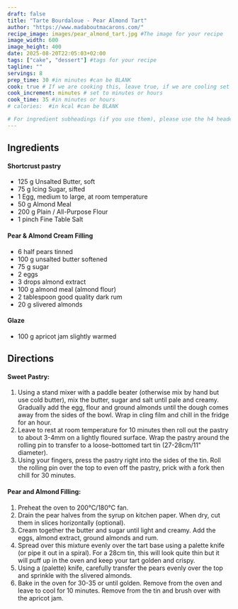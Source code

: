 ```yaml
---
draft: false
title: "Tarte Bourdaloue - Pear Almond Tart"
author: "https://www.madaboutmacarons.com/"
recipe_image: images/pear_almond_tart.jpg #The image for your recipe
image_width: 600
image_height: 400
date: 2025-08-20T22:05:03+02:00
tags: ["cake", "dessert"] #tags for your recipe
tagline: ""
servings: 8
prep_time: 30 #in minutes #can be BLANK
cook: true # If we are cooking this, leave true, if we are cooling set to false
cook_increment: minutes # set to minutes or hours
cook_time: 35 #in minutes or hours
# calories:  #in kcal #can be BLANK

# For ingredient subheadings (if you use them), please use the h4 header.  For print view I have those elements targeted
---
```



## Ingredients

#### Shortcrust pastry
- 125 g Unsalted Butter, soft
- 75 g Icing Sugar, sifted
- 1 Egg, medium to large, at room temperature
- 50 g Almond Meal
- 200 g Plain / All-Purpose Flour
- 1 pinch Fine Table Salt

#### Pear & Almond Cream Filling
- 6 half pears tinned
- 100 g unsalted butter softened
- 75 g sugar
- 2 eggs 
- 3 drops almond extract
- 100 g almond meal (almond flour)
- 2 tablespoon good quality dark rum
- 20 g slivered almonds

#### Glaze
- 100 g apricot jam slightly warmed

## Directions

#### Sweet Pastry:

1. Using a stand mixer with a paddle beater (otherwise mix by hand but use cold butter), mix the butter, sugar and salt until pale and creamy. Gradually add the egg, flour and ground almonds until the dough comes away from the sides of the bowl.  Wrap in cling film and chill in the fridge for an hour.
2. Leave to rest at room temperature for 10 minutes then roll out the pastry to about 3-4mm on a lightly floured surface. Wrap the pastry around the rolling pin to transfer to a loose-bottomed tart tin (27-28cm/11" diameter).
3. Using your fingers, press the pastry right into the sides of the tin. Roll the rolling pin over the top to even off the pastry, prick with a fork then chill for 30 minutes.

#### Pear and Almond Filling:
1. Preheat the oven to 200°C/180°C fan. 
2. Drain the pear halves from the syrup on kitchen paper. When dry, cut them in slices horizontally (optional).
3. Cream together the butter and sugar until light and creamy. Add the eggs, almond extract, ground almonds and rum.
4. Spread over this mixture evenly over the tart base using a palette knife (or pipe it out in a spiral). For a 28cm tin, this will look quite thin but it will puff up in the oven and keep your tart golden and crispy.
5. Using a (palette) knife, carefully transfer the pears evenly over the top and sprinkle with the slivered almonds.
6. Bake in the oven for 30-35 or until golden. Remove from the oven and leave to cool for 10 minutes.  Remove from the tin and brush over with the apricot jam.